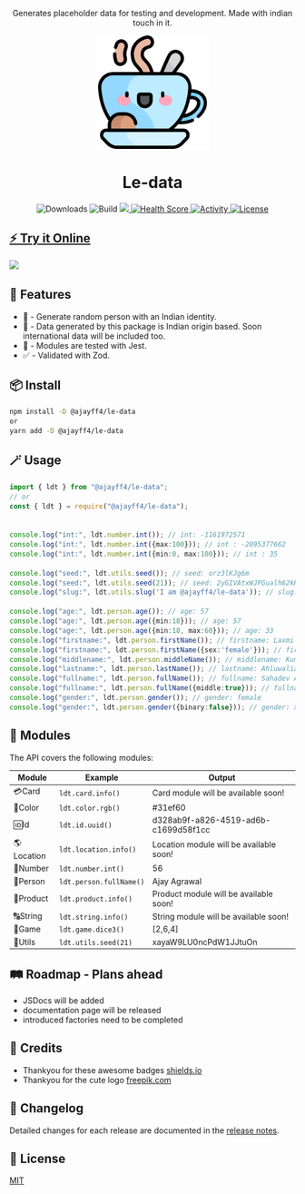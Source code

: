 <div align="center">
  <p>Generates placeholder data for testing and development. Made with indian touch in it.</p>
  <img src="https://github.com/Ajayff4/-ajayff4-le-data/blob/main/logo.png" width="200" alt="Logo"/>
  <h1>Le-data</h1>
  <img alt="Downloads" src="https://img.shields.io/npm/dw/@ajayff4/le-data" />
  <img alt="Build" src="https://github.com/ajayff4/-ajayff4-le-data/actions/workflows/ci.yml/badge.svg?event=push" />
  <a href="https://codecov.io/gh/Ajayff4/-ajayff4-le-data" > 
  <img src="https://codecov.io/gh/Ajayff4/-ajayff4-le-data/branch/main/graph/badge.svg?token=90NTVO5Y3W"/>
  <!-- <img alt="Code Size" src="https://img.shields.io/github/languages/code-size/ajayff4/-ajayff4-le-data" /> -->
  <img alt="Health Score" src="https://snyk.io/advisor/npm-package/@ajayff4/le-data/badge.svg" />
  <img alt="Activity" src="https://img.shields.io/github/commit-activity/w/ajayff4/-ajayff4-le-data?color=hotpink" />
  <img alt="License" src="https://img.shields.io/github/license/ajayff4/-ajayff4-le-data?color=springgreen" />
</div>

## ⚡️ Try it Online

[![](https://developer.stackblitz.com/img/open_in_stackblitz.svg)](https://stackblitz.com/edit/react-ts-yffcvk?file=App.tsx
)

## 🚀 Features

- 🧍 - Generate random person with an Indian identity.
- 🙏 - Data generated by this package is Indian origin based. Soon international data will be included too.
- 🧪 - Modules are tested with Jest.
- ✅ - Validated with Zod.


## 📦 Install

```bash
npm install -D @ajayff4/le-data
or
yarn add -D @ajayff4/le-data
```

## 🪄 Usage

```ts
import { ldt } from "@ajayff4/le-data";
// or
const { ldt } = require("@ajayff4/le-data");


console.log("int:", ldt.number.int()); // int: -1161972571
console.log("int:", ldt.number.int({max:100})); // int : -2095377662
console.log("int:", ldt.number.int({min:0, max:100})); // int : 35

console.log("seed:", ldt.utils.seed()); // seed: orz3lKJg6m
console.log("seed:", ldt.utils.seed(21)); // seed: 2yGIVAtxWJPGualh62kK5
console.log("slug:", ldt.utils.slug('I am @ajayff4/le-data')); // slug: i-am-ajayff4ledata

console.log("age:", ldt.person.age()); // age: 57
console.log("age:", ldt.person.age({min:18})); // age: 57
console.log("age:", ldt.person.age({min:18, max:60})); // age: 33
console.log("firstname:", ldt.person.firstName()); // firstname: Laxmi
console.log("firstname:", ldt.person.firstName({sex:'female'})); // firstname: Sarika
console.log("middlename:", ldt.person.middleName()); // middlename: Kumar
console.log("lastname:", ldt.person.lastName()); // lastname: Ahluwalia
console.log("fullname:", ldt.person.fullName()); // fullname: Sahadev Agarwal
console.log("fullname:", ldt.person.fullName({middle:true})); // fullname: Sherry Kumar Ahuja
console.log("gender:", ldt.person.gender()); // gender: female
console.log("gender:", ldt.person.gender({binary:false})); // gender: xenogender
```

## 💎 Modules

The API covers the following modules:

| Module      | Example                   | Output                                           |
| ------------| --------------------------|--------------------------------------------------|
| 💳Card     | `ldt.card.info()`         | Card module will be available soon!              |
| 🌈Color    | `ldt.color.rgb()`         | #31ef60                                          |
| 🆔Id       | `ldt.id.uuid()`           | d328ab9f-a826-4519-ad6b-c1699d58f1cc             |
| 🌎Location | `ldt.location.info()`     | Location module will be available soon!          |
| 🔢Number   | `ldt.number.int()`        | 56                                               |
| 🧑Person   | `ldt.person.fullName()`   | Ajay Agrawal                                     |
| 👠Product  | `ldt.product.info()`      | Product module will be available soon!           |
| 🔠String   | `ldt.string.info()`       | String module will be available soon!            |
| 🎲Game     | `ldt.game.dice3()`        | [2,6,4]                                          |
| 🔧Utils    | `ldt.utils.seed(21)`      | xayaW9LU0ncPdW1JJtuOn                            |
                                                    
## 🛤️ Roadmap - Plans ahead
  - JSDocs will be added
  - documentation page will be released
  - introduced factories need to be completed

## 📘 Credits
  - Thankyou for these awesome badges [shields.io](https://shields.io)
  - Thankyou for the cute logo [freepik.com](https://www.freepik.com)

## 📝 Changelog

Detailed changes for each release are documented in the [release notes](https://github.com/Ajayff4/-ajayff4-le-data/blob/main/CHANGELOG.md).


## 🔑 License

[MIT](https://github.com/Ajayff4/-ajayff4-le-data/blob/main/LICENSE)
